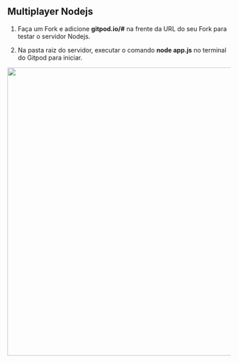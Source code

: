 ## Multiplayer Nodejs

1. Faça um Fork e adicione **gitpod.io/#** na frente da URL do seu Fork para testar o servidor Nodejs.

2. Na pasta raiz do servidor, executar o comando **node app.js** no terminal do Gitpod para iniciar.

<img src="https://image.prntscr.com/image/az0zL4duSuuL8b1gaW1-FQ.png" width="650">